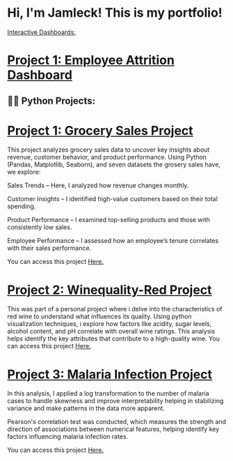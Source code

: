 <h1>Hi, I'm Jamleck!    This is my portfolio!</h1>

[Interactive Dashboards:](https://m-jamleck.github.io/Jamleck_portfolio/dashboards.html)

# [Project 1: Employee Attrition Dashboard](https://m-jamleck.github.io/Jamleck_portfolio/dashboards.html)


<h2>👨‍💻 Python Projects:</h2>

# [Project 1: Grocery Sales Project](https://colab.research.google.com/drive/169XA57jr7EunMH07HkBardhyfOHACvEa?usp=drive_link)

This project analyzes grocery sales data to uncover key insights about revenue, customer behavior, and product performance. Using Python (Pandas, Matplotlib, Seaborn), and seven datasets the grosery sales have, we explore: 

Sales Trends – Here, I analyzed how revenue changes monthly.

Customer Insights – I identified high-value customers based on their total spending.

Product Performance – I examined top-selling products and those with consistently low sales.

Employee Performance – I assessed how an employee’s tenure correlates with their sales performance.

You can access this project [Here.](https://colab.research.google.com/drive/169XA57jr7EunMH07HkBardhyfOHACvEa?usp=drive_link)


# [Project 2: Winequality-Red Project](https://github.com/M-Jamleck/Jamleck_portfolio/blob/e311e5aa8003f66e24574d5f0cad4ea99b9e6aa4/netflixProject.ipynb)

This was part of a personal project where i delve into the characteristics of red wine to understand what influences its quality. Using python visualization techniques, i explore how factors like acidity, sugar levels, alcohol content, and pH correlate with overall wine ratings.
This analysis helps identify the key attributes that contribute to a high-quality wine. You can access this project [Here.](https://github.com/M-Jamleck/Jamleck_portfolio/blob/e311e5aa8003f66e24574d5f0cad4ea99b9e6aa4/netflixProject.ipynb)


# [Project 3: Malaria Infection Project](https://colab.research.google.com/drive/1Vqgk1jnOaP13IuOIr_xahUhKRZn86_gL?usp=sharing)

In this analysis, I applied a log transformation to the number of malaria cases to handle skewness and improve interpretability helping in stabilizing variance and make patterns in the data more apparent.

Pearson's correlation test was conducted, which measures the strength and direction of associations between numerical features, helping identify key factors influencing malaria infection rates.

You can access this project [Here.](https://colab.research.google.com/drive/1Vqgk1jnOaP13IuOIr_xahUhKRZn86_gL?usp=sharing)






